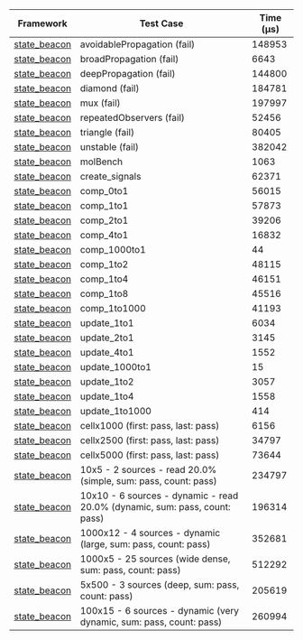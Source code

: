 | Framework | Test Case | Time (μs) |
| --- | --- | --- |
| [state_beacon](https://github.com/jinyus/dart_beacon) | avoidablePropagation (fail) | 148953 |
| [state_beacon](https://github.com/jinyus/dart_beacon) | broadPropagation (fail) | 6643 |
| [state_beacon](https://github.com/jinyus/dart_beacon) | deepPropagation (fail) | 144800 |
| [state_beacon](https://github.com/jinyus/dart_beacon) | diamond (fail) | 184781 |
| [state_beacon](https://github.com/jinyus/dart_beacon) | mux (fail) | 197997 |
| [state_beacon](https://github.com/jinyus/dart_beacon) | repeatedObservers (fail) | 52456 |
| [state_beacon](https://github.com/jinyus/dart_beacon) | triangle (fail) | 80405 |
| [state_beacon](https://github.com/jinyus/dart_beacon) | unstable (fail) | 382042 |
| [state_beacon](https://github.com/jinyus/dart_beacon) | molBench | 1063 |
| [state_beacon](https://github.com/jinyus/dart_beacon) | create_signals | 62371 |
| [state_beacon](https://github.com/jinyus/dart_beacon) | comp_0to1 | 56015 |
| [state_beacon](https://github.com/jinyus/dart_beacon) | comp_1to1 | 57873 |
| [state_beacon](https://github.com/jinyus/dart_beacon) | comp_2to1 | 39206 |
| [state_beacon](https://github.com/jinyus/dart_beacon) | comp_4to1 | 16832 |
| [state_beacon](https://github.com/jinyus/dart_beacon) | comp_1000to1 | 44 |
| [state_beacon](https://github.com/jinyus/dart_beacon) | comp_1to2 | 48115 |
| [state_beacon](https://github.com/jinyus/dart_beacon) | comp_1to4 | 46151 |
| [state_beacon](https://github.com/jinyus/dart_beacon) | comp_1to8 | 45516 |
| [state_beacon](https://github.com/jinyus/dart_beacon) | comp_1to1000 | 41193 |
| [state_beacon](https://github.com/jinyus/dart_beacon) | update_1to1 | 6034 |
| [state_beacon](https://github.com/jinyus/dart_beacon) | update_2to1 | 3145 |
| [state_beacon](https://github.com/jinyus/dart_beacon) | update_4to1 | 1552 |
| [state_beacon](https://github.com/jinyus/dart_beacon) | update_1000to1 | 15 |
| [state_beacon](https://github.com/jinyus/dart_beacon) | update_1to2 | 3057 |
| [state_beacon](https://github.com/jinyus/dart_beacon) | update_1to4 | 1558 |
| [state_beacon](https://github.com/jinyus/dart_beacon) | update_1to1000 | 414 |
| [state_beacon](https://github.com/jinyus/dart_beacon) | cellx1000 (first: pass, last: pass) | 6156 |
| [state_beacon](https://github.com/jinyus/dart_beacon) | cellx2500 (first: pass, last: pass) | 34797 |
| [state_beacon](https://github.com/jinyus/dart_beacon) | cellx5000 (first: pass, last: pass) | 73644 |
| [state_beacon](https://github.com/jinyus/dart_beacon) | 10x5 - 2 sources - read 20.0% (simple, sum: pass, count: pass) | 234797 |
| [state_beacon](https://github.com/jinyus/dart_beacon) | 10x10 - 6 sources - dynamic - read 20.0% (dynamic, sum: pass, count: pass) | 196314 |
| [state_beacon](https://github.com/jinyus/dart_beacon) | 1000x12 - 4 sources - dynamic (large, sum: pass, count: pass) | 352681 |
| [state_beacon](https://github.com/jinyus/dart_beacon) | 1000x5 - 25 sources (wide dense, sum: pass, count: pass) | 512292 |
| [state_beacon](https://github.com/jinyus/dart_beacon) | 5x500 - 3 sources (deep, sum: pass, count: pass) | 205619 |
| [state_beacon](https://github.com/jinyus/dart_beacon) | 100x15 - 6 sources - dynamic (very dynamic, sum: pass, count: pass) | 260994 |
